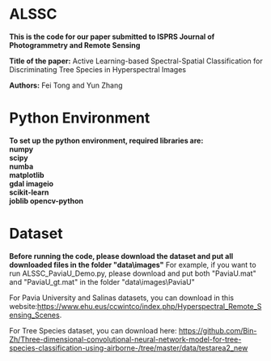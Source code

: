 # ALSSC
**This is the code for our paper submitted to ISPRS Journal of Photogrammetry and Remote Sensing**

**Title of the paper:** Active Learning-based Spectral-Spatial Classification for Discriminating Tree Species in Hyperspectral Images

**Authors:** Fei Tong and Yun Zhang


# Python Environment
**To set up the python environment, required libraries are:   
numpy  
scipy  
numba  
matplotlib  
gdal
imageio  
scikit-learn  
joblib
opencv-python**



# Dataset
**Before running the code, please download the dataset and put all downloaded files in the folder "data\\images"**
For example, if you want to run ALSSC_PaviaU_Demo.py, please download and put both "PaviaU.mat" and "PaviaU_gt.mat" in the folder "data\\images\\PaviaU"

For Pavia University and Salinas datasets, you can download in this website:https://www.ehu.eus/ccwintco/index.php/Hyperspectral_Remote_Sensing_Scenes. 

For Tree Species dataset, you can download here: https://github.com/Bin-Zh/Three-dimensional-convolutional-neural-network-model-for-tree-species-classification-using-airborne-/tree/master/data/testarea2_new
